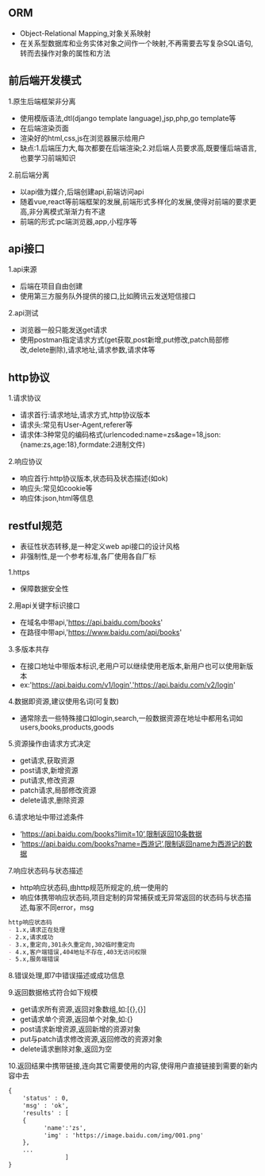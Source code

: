## ORM
- Object-Relational Mapping,对象关系映射
- 在关系型数据库和业务实体对象之间作一个映射,不再需要去写复杂SQL语句,转而去操作对象的属性和方法

## 前后端开发模式
1.原生后端框架非分离
- 使用模版语法,dtl(django template language),jsp,php,go template等
- 在后端渲染页面
- 渲染好的html,css,js在浏览器展示给用户
- 缺点:1.后端压力大,每次都要在后端渲染;2.对后端人员要求高,既要懂后端语言,也要学习前端知识

2.前后端分离
- 以api做为媒介,后端创建api,前端访问api
- 随着vue,react等前端框架的发展,前端形式多样化的发展,使得对前端的要求更高,非分离模式渐渐力有不逮
- 前端的形式:pc端浏览器,app,小程序等

## api接口
1.api来源
- 后端在项目自由创建
- 使用第三方服务队外提供的接口,比如腾讯云发送短信接口

2.api测试
- 浏览器一般只能发送get请求
- 使用postman指定请求方式(get获取,post新增,put修改,patch局部修改,delete删除),请求地址,请求参数,请求体等

## http协议
1.请求协议
- 请求首行:请求地址,请求方式,http协议版本
- 请求头:常见有User-Agent,referer等
- 请求体:3种常见的编码格式(urlencoded:name=zs&age=18,json:{name:zs,age:18},formdate:2进制文件)

2.响应协议
- 响应首行:http协议版本,状态码及状态描述(如ok)
- 响应头:常见如cookie等
- 响应体:json,html等信息

## restful规范
- 表征性状态转移,是一种定义web api接口的设计风格
- 非强制性,是一个参考标准,各厂使用各自厂标

1.https
- 保障数据安全性

2.用api关键字标识接口
- 在域名中带api,'https://api.baidu.com/books'
- 在路径中带api,'https://www.baidu.com/api/books'

3.多版本共存
- 在接口地址中带版本标识,老用户可以继续使用老版本,新用户也可以使用新版本
- ex:'https://api.baidu.com/v1/login','https://api.baidu.com/v2/login'

4.数据即资源,建议使用名词(可复数)
- 通常除去一些特殊接口如login,search,一般数据资源在地址中都用名词如users,books,products,goods

5.资源操作由请求方式决定
- get请求,获取资源
- post请求,新增资源
- put请求,修改资源
- patch请求,局部修改资源
- delete请求,删除资源

6.请求地址中带过滤条件
- ‘https://api.baidu.com/books?limit=10’,限制返回10条数据
- ‘https://api.baidu.com/books?name=西游记’,限制返回name为西游记的数据

7.响应状态码与状态描述
- http响应状态码,由http规范所规定的,统一使用的
- 响应体携带响应状态码,项目定制的异常捕获或无异常返回的状态码与状态描述,每家不同error，msg
```md
http响应状态码
- 1.x,请求正在处理
- 2.x,请求成功
- 3.x,重定向,301永久重定向,302临时重定向
- 4.x,客户端错误,404地址不存在,403无访问权限
- 5.x,服务端错误
```

8.错误处理,即7中错误描述或成功信息

9.返回数据格式符合如下规模
- get请求所有资源,返回对象数组,如:[{},{}]
- get请求单个资源,返回单个对象,如:{}
- post请求新增资源,返回新增的资源对象
- put与patch请求修改资源,返回修改的资源对象
- delete请求删除对象,返回为空

10.返回结果中携带链接,连向其它需要使用的内容,使得用户直接链接到需要的新内容中去
```md
{
    'status' : 0,
    'msg' : 'ok',
    'results' : [
    {
          'name':'zs',
          'img' : 'https://image.baidu.com/img/001.png'
    },
    ...
                ]
}
```





